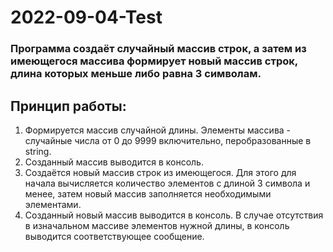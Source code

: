 # 2022-09-04-Test

### Программа создаёт случайный массив строк, а затем из имеющегося массива формирует новый массив строк, длина которых меньше либо равна 3 символам.

## Принцип работы:
1. Формируется массив случайной длины. Элементы массива - случайные числа от 0 до 9999 включительно, перобразованные в string.
2. Созданный массив выводится в консоль.
3. Создаётся новый массив строк из имеющегося. Для этого для начала вычисляется количество элементов с длиной 3 символа и менее, затем новый массив заполняется необходимыми элементами.
4. Созданный новый массив выводится в консоль. В случае отсутствия в изначальном массиве элементов нужной длины, в консоль выводится соответствующее сообщение.